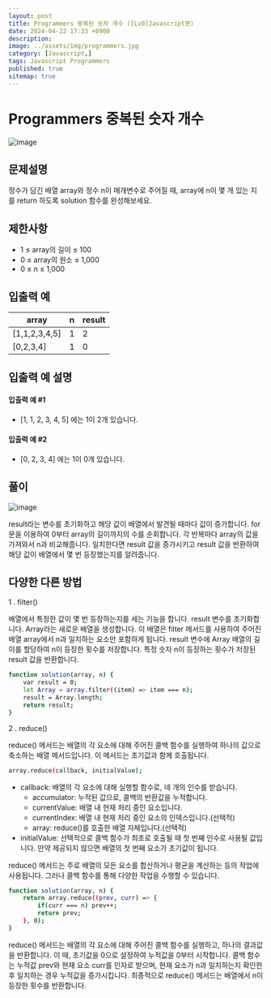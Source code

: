 ```yaml
---
layout: post
title: Programmers 중복된 숫자 개수 ([Lv0]Javascript편)
date: 2024-04-22 17:33 +0900
description: 
image: ../assets/img/programmers.jpg
category: [Javascript,]
tags: Javascript Programmers
published: true
sitemap: true
---
```


# Programmers 중복된 숫자 개수

![image](https://github.com/gnlgk/gnlgk.github.io/assets/161431748/131ce189-3686-45ab-9645-ccad87a58179)

## 문제설명

정수가 담긴 배열 array와 정수 n이 매개변수로 주어질 때, array에 n이 몇 개 있는 지를 return 하도록 solution 함수를 완성해보세요.

## 제한사항

* 1 ≤ array의 길이 ≤ 100
* 0 ≤ array의 원소 ≤ 1,000
* 0 ≤ n ≤ 1,000

## 입출력 예

|array|n|result|
|---|---|---|
|[1,1,2,3,4,5]|1|2|
|[0,2,3,4]|1|0|

## 입출력 예 설명

#### 입출력 예 #1

* [1, 1, 2, 3, 4, 5] 에는 1이 2개 있습니다.

####  입출력 예 #2

* [0, 2, 3, 4] 에는 1이 0개 있습니다.

## 풀이

![image](https://github.com/gnlgk/gnlgk.github.io/assets/161431748/82d90a11-5731-4001-a905-b51e69c82d22)

result라는 변수를 초기화하고 해당 값이 배열에서 발견될 때마다 값이 증가합니다. for문을 이용하여 0부터 array의 길이까지의 수를 순회합니다. 각 반복마다 array의 값을 가져와서 n과 비교해줍니다. 일치한다면 result 값을 증가시키고 result 값을 반환하여 해당 값이 배열에서 몇 번 등장했는지를 알려줍니다.

## 다양한 다른 방법

1 . filter()

배열에서 특정한 값이 몇 번 등장하는지를 세는 기능을 합니다. result 변수를 초기화합니다. Array라는 새로운 배열을 생성합니다. 이 배열은 filter 메서드를 사용하여 주어진 배열 array에서 n과 일치하는 요소만 포함하게 됩니다. result 변수에 Array 배열의 길이를 할당하여 n이 등장한 횟수를 저장합니다. 특정 숫자 n이 등장하는 횟수가 저장된 result 값을 반환합니다.


````bash
function solution(array, n) {
    var result = 0;
    let Array = array.filter((item) => item === n);
    result = Array.length;
    return result;
}
````

2 . reduce()

reduce() 메서드는 배열의 각 요소에 대해 주어진 콜백 함수를 실행하여 하나의 값으로 축소하는 배열 메서드입니다. 이 메서드는 초기값과 함께 호출됩니다. 

````bash
array.reduce(callback, initialValue);
````

- callback: 배열의 각 요소에 대해 실행할 함수로, 네 개의 인수를 받습니다.
  - accumulator: 누적된 값으로, 콜백의 반환값을 누적합니다.
  - currentValue: 배열 내 현재 처리 중인 요소입니다.
  - currentIndex: 배열 내 현재 처리 중인 요소의 인덱스입니다.(선택적)
  - array: reduce()를 호출한 배열 자체입니다.(선택적)
- initialValue: 선택적으로 콜백 함수가 최초로 호출될 때 첫 번째 인수로 사용될 값입니다. 만약 제공되지 않으면 배열의 첫 번째 요소가 초기값이 됩니다.

reduce() 메서드는 주로 배열의 모든 요소를 합산하거나 평균을 계산하는 등의 작업에 사용됩니다. 그러나 콜백 함수를 통해 다양한 작업을 수행할 수 있습니다.

````bash
function solution(array, n) {
    return array.reduce((prev, curr) => {
        if(curr === n) prev++;
        return prev;
    }, 0);
}
````

reduce() 메서드는 배열의 각 요소에 대해 주어진 콜백 함수를 실행하고, 하나의 결과값을 반환합니다. 이 때, 초기값을 0으로 설정하여 누적값을 0부터 시작합니다. 콜백 함수는 누적값 prev와 현재 요소 curr를 인자로 받으며, 현재 요소가 n과 일치하는지 확인한 후 일치하는 경우 누적값을 증가시킵니다. 최종적으로 reduce() 메서드는 배열에서 n이 등장한 횟수를 반환합니다.